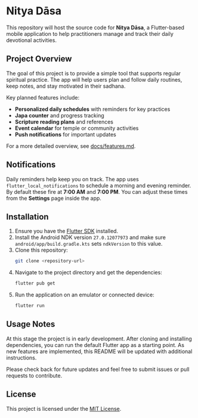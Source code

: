 # Nitya Dāsa

This repository will host the source code for **Nitya Dāsa**, a Flutter-based mobile application to help practitioners manage and track their daily devotional activities.

## Project Overview

The goal of this project is to provide a simple tool that supports regular spiritual practice. The app will help users plan and follow daily routines, keep notes, and stay motivated in their sadhana.

Key planned features include:

- **Personalized daily schedules** with reminders for key practices
- **Japa counter** and progress tracking
- **Scripture reading plans** and references
- **Event calendar** for temple or community activities
- **Push notifications** for important updates

For a more detailed overview, see [docs/features.md](docs/features.md).

## Notifications

Daily reminders help keep you on track. The app uses
`flutter_local_notifications` to schedule a morning and evening reminder.
By default these fire at **7:00 AM** and **7:00 PM**. You can adjust these
times from the **Settings** page inside the app.

## Installation

1. Ensure you have the [Flutter SDK](https://flutter.dev/) installed.
2. Install the Android NDK version `27.0.12077973` and make sure `android/app/build.gradle.kts` sets `ndkVersion` to this value.
3. Clone this repository:
   ```bash
   git clone <repository-url>
   ```
4. Navigate to the project directory and get the dependencies:
   ```bash
   flutter pub get
   ```
5. Run the application on an emulator or connected device:
   ```bash
   flutter run
   ```

## Usage Notes

At this stage the project is in early development. After cloning and installing dependencies, you can run the default Flutter app as a starting point. As new features are implemented, this README will be updated with additional instructions.

Please check back for future updates and feel free to submit issues or pull requests to contribute.

## License

This project is licensed under the [MIT License](LICENSE).
